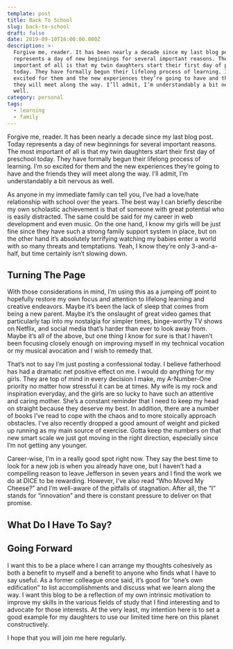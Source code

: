 ```yaml
---
template: post
title: Back To School
slug: back-to-school
draft: false
date: 2019-09-10T16:00:00.000Z
description: >-
  Forgive me, reader. It has been nearly a decade since my last blog post. Today
  represents a day of new beginnings for several important reasons. The most
  important of all is that my twin daughters start their first day of preschool
  today. They have formally begun their lifelong process of learning. I’m so
  excited for them and the new experiences they’re going to have and the friends
  they will meet along the way. I’ll admit, I’m understandably a bit nervous as
  well.
category: personal
tags:
  - learning
  - family
---
```

Forgive me, reader. It has been nearly a decade since my last blog post. Today represents a day of new beginnings for several important reasons. The most important of all is that my twin daughters start their first day of preschool today. They have formally begun their lifelong process of learning. I’m so excited for them and the new experiences they’re going to have and the friends they will meet along the way. I’ll admit, I’m understandably a bit nervous as well.

As anyone in my immediate family can tell you, I’ve had a love/hate relationship with school over the years. The best way I can briefly describe my own scholastic achievement is that of someone with great potential who is easily distracted. The same could be said for my career in web development and even music. On the one hand, I know my girls will be just fine since they have such a strong family support system in place, but on the other hand it’s absolutely terrifying watching my babies enter a world with so many threats and temptations. Yeah, I know they’re only 3-and-a-half, but time certainly isn’t slowing down.

## Turning The Page

With those considerations in mind, I’m using this as a jumping off point to hopefully restore my own focus and attention to lifelong learning and creative endeavors. Maybe it’s been the lack of sleep that comes from being a new parent. Maybe it’s the onslaught of great video games that particularly tap into my nostalgia for simpler times, binge-worthy TV shows on Netflix, and social media that’s harder than ever to look away from. Maybe it’s all of the above, but one thing I know for sure is that I haven’t been focusing closely enough on improving myself in my technical vocation or my musical avocation and I wish to remedy that.

That’s not to say I’m just posting a confessional today. I believe fatherhood has had a dramatic net positive effect on me. I would do anything for my girls. They are top of mind in every decision I make, my A-Number-One priority no matter how stressful it can be at times. My wife is my rock and inspiration everyday, and the girls are so lucky to have such an attentive and caring mother. She’s a constant reminder that I need to keep my head on straight because they deserve my best. In addition, there are a number of books I’ve read to cope with the chaos and to more stoically approach obstacles. I’ve also recently dropped a good amount of weight and picked up running as my main source of exercise. Gotta keep the numbers on that new smart scale we just got moving in the right direction, especially since I’m not getting any younger.

Career-wise, I’m in a really good spot right now. They say the best time to look for a new job is when you already have one, but I haven’t had a compelling reason to leave Jefferson in seven years and I find the work we do at DICE to be rewarding. However, I’ve also read “Who Moved My Cheese?” and I’m well-aware of the pitfalls of stagnation. After all, the “I” stands for “innovation” and there is constant pressure to deliver on that promise.

## What Do I Have To Say?



## Going Forward

I want this to be a place where I can arrange my thoughts cohesively as both a benefit to myself and a benefit to anyone who finds what I have to say useful. As a former colleague once said, it’s good for “one’s own edification” to list accomplishments and discuss what we learn along the way. I want this blog to be a reflection of my own intrinsic motivation to improve my skills in the various fields of study that I find interesting and to advocate for those interests. At the very least, my intention here is to set a good example for my daughters to use our limited time here on this planet constructively.

I hope that you will join me here regularly.
